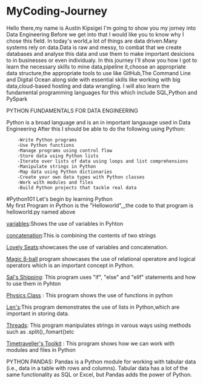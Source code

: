 # MyCoding-Journey
Hello there,my name is Austin Kipsigei I'm going to show you my jorney into Data Engineering 
Before we get into that I would like you to know why I chose this field.
In today's world,a lot of things are data driven.Many systems rely on data.Data is raw and messy,
to combat that we create databases and analyse this data and use them to make important desicions to in businesses or even individualy.
In this journey I'll show you how I got to learn the necessary skills to mine data,pipeline it,choose an appropriate data structure,the appropriate tools to use like GitHub,The Command Line and Digital Ocean along side with essential skills like working with big data,cloud-based hosting
and data wrangling.
I will also learn the fundamental programming languages for this which include SQL,Python and PySpark

 PYTHON FUNDAMENTALS FOR DATA ENGINEERING
 
 Python is a broad language and is an in important langauage used in Data Engineering
     After this I should be able to do the following using Python:
        
        -Write Python programs
        -Use Python functions
        -Manage programs using control flow
        -Store data using Python lists
        -Iterate over lists of data using loops and list comprehensions
        -Manipulate strings in Python
        -Map data using Python dictionaries
        -Create your own data types with Python classes
        -Work with modules and files
        -Build Python projects that tackle real data



#Python101
Let's begin by learning Python              
  My first Program in Python is the "Helloworld",,,the code to that program is helloworld.py named above

<a href = "https://github.com/AustinKipsigei/MyCoding-Journey/blob/main/variables.py">variables</a>:Shows the use of variables in Pyhton

<a href = "https://github.com/AustinKipsigei/MyCoding-Journey/blob/main/concatenation.py">concatenation</a>:This is combining the contents of two strings

<a href = "https://github.com/AustinKipsigei/MyCoding-Journey/blob/main/lovelyseats.py">Lovely Seats</a>:showcases the use of variables and concatenation.

<a href = "https://github.com/AustinKipsigei/MyCoding-Journey/blob/main/Magic%208-ball.py">Magic 8-ball</a> 
program showcases the use of relational operatore and logical operators which is an important concept in Python.

<a href = "https://github.com/AustinKipsigei/MyCoding-Journey/blob/main/Sal's%20shipping.py">Sal's Shipping</a>: This program uses "if", "else" and "elif" statements and how to use them in Pyhton

<a href = "https://github.com/AustinKipsigei/MyCoding-Journey/blob/main/Physics%20class.py">Physics Class</a> : This program  shows the use of functions in python

<a href = "https://github.com/AustinKipsigei/MyCoding-Journey/blob/main/Len's%20slice.py">Len's</a>:This program demonstrates the use of lists in Python,which are important in storing data.

<a href = "https://github.com/AustinKipsigei/MyCoding-Journey/blob/main/threads.py">Threads</a>: This program manipulates strings in varous ways using methods such as .split(),.fomart()etc

<a href = "https://github.com/AustinKipsigei/MyCoding-Journey/blob/main/timetravelers_toolkit.py">Timetraveller's Toolkit</a> : This program shows how we can work with modules and files in Python

PYTHON PANDAS:
Pandas is a Python module for working with tabular data (i.e., data in a table with rows and columns). Tabular data has a lot of the same functionality as SQL or Excel, but Pandas adds the power of Python.
